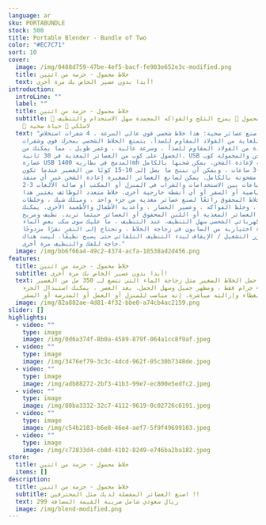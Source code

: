 ```yaml
---
language: ar
sku: PORTABUNDLE
stock: 500
title: Portable Blender - Bundle of Two
color: "#EC7C71"
sort: 10
cover:
  image: /img/0488d759-47be-4ef5-bacf-fe903e652e3c-modified.png
  title: خلاط محمول - حزمة من اثنين
  text: أبدا بدون عصير الخاص بك مرة أخرى!
introduction:
  introLine: ""
  label: ""
  title: خلاط محمول - حزمة من اثنين
  subtitle: 🍓 خلاط محمول 🍊 يمزج الثلج والفواكه المجمدة سهل الاستخدام والتنظيف.
    🍇 لاسلكي 🥑 حياة صحية
  text: "من السهل صنع عصائر صحية: هذا خلاط شخصي قوي عالي السرعة ، 4 شفرات استخلاص
    حادة للغاية من الفولاذ المقاوم للصدأ. يتمتع الخلاط الشخصي بمحرك قوي وشفرات
    حادة من الفولاذ المقاوم للصدأ ، وسرعة عالية ، وعمر طويل ، مما يمكنك من
    الحصول على كوب من العصائر المغذية في 30 ثانية. USB قابلة للشحن والمحمولة كوب
    عصارة USB المدمج في بطارية 1400mh القابلة لإعادة الشحن. يمكن شحنها بالكامل
    بحوالي 2-3 ساعات ، ويمكن أن تنتج ما يصل إلى 10-15 كوبًا من العصير عندما تكون
    مشحونة بالكامل. يمكن لصانع العصائر الصغيرة إعادة الشحن عبر أي منفذ USB لمدة
    2-3 ساعات بين الاستخدامات والشراب في المنزل أو المكتب أو صالة الألعاب
    الرياضية أو السفر أو أي أنشطة خارجية أخرى. خلاط متعدد الوظائف يعتبر هذا
    الخلاط المخفوق رائعًا لصنع عصائر مغذية من جزء واحد ، وميلك شيك ، وخلطات
    العصير ، وخلط الفواكه ، وعصير الخضار ، وأغذية الأطفال والأطعمة الأخرى. يمكنك
    شرب العصائر المغذية أو اللبن المخفوق أو العصائر حيثما تريد. نظيف ومريح
    الخلاط الكهربائي الشخصي سهل التنظيف. عند التنظيف ، ما عليك سوى سكب بعض الماء
    وقطرة اختيارية من الصابون في زجاجة الخلاط ، وتحتاج إلى النقر نقرًا مزدوجًا
    على زر التشغيل / الإيقاف لبدء التنظيف التلقائي حتى يصبح نظيفًا. ليست هناك
    حاجة للفك والتنظيف مرة أخرى."
  image: /img/bb6f66a4-49c2-4374-acfa-18538ad2d456.png
features:
  title: خلاط محمول - حزمة من اثنين
  subtitle: أبدا بدون عصير الخاص بك مرة أخرى!
  text: يسهل حمل الخلاط الصغير مثل زجاجة الماء التي تتسع لـ 350 مل من العصير ،
    ويزن 460 جرام فقط ، ومظهر جميل وسهل الحمل. بعد العصر ، يمكنك استبدال الجزء
    السفلي بغطاء وإزالته مباشرة. إنه مناسب للمنزل أو العمل أو المدرسة أو السفر.
  image: /img/82a882ae-4d81-4f32-bbe0-a74cb4ac2159.png
slider: []
highlights:
  - video: ""
    type: image
    image: /img/0d6a374f-8b0a-4589-879f-064a1cc8f9af.jpeg
  - video: ""
    type: image
    image: /img/3476ef79-3c3c-4dcd-962f-05c30b7348de.jpeg
  - video: ""
    type: image
    image: /img/adb88272-2bf3-41b3-99e7-ec800e5edfc2.jpeg
  - video: ""
    type: image
    image: /img/80ba3332-32c7-4112-9619-0c02726c6191.jpeg
  - video: ""
    type: image
    image: /img/c54b2103-b6e8-46e4-aef7-5f9f49699103.jpeg
  - video: ""
    type: image
    image: /img/c72833d4-cb8d-4102-8249-e746ba2ba182.jpeg
store:
  title: خلاط محمول - حزمة من اثنين
  items: []
description:
  title: خلاط محمول - حزمة من اثنين
  subtitle: اصنع العصائر المفضلة لديك مثل المحترفين !!
  text: 299 ريال سعودي شامل ضريبة القيمة المضافة
  image: /img/blend-modified.png
---
```

